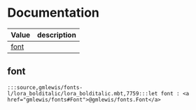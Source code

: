 # Documentation
|Value|description|
|---|---|
|[font](#font)||

## font

```moonbit
:::source,gmlewis/fonts-l/lora_bolditalic/lora_bolditalic.mbt,7759:::let font : <a href="gmlewis/fonts#Font">@gmlewis/fonts.Font</a>
```

